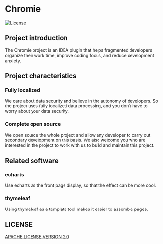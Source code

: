 # Chromie


[![License](https://img.shields.io/badge/license-Apache%202-4EB1BA.svg)](https://www.apache.org/licenses/LICENSE-2.0.html)

## Project introduction
The Chromie project is an IDEA plugin that helps fragmented developers organize their work time, improve coding focus, and reduce development anxiety.

## Project characteristics
### Fully localized
We care about data security and believe in the autonomy of developers. So the project uses fully localized data processing, and you don't have to worry about your data security.
### Complete open source
We open source the whole project and allow any developer to carry out secondary development on this basis. We also welcome you who are interested in the project to work with us to build and maintain this project.

## Related software
### echarts 
Use echarts as the front page display, so that the effect can be more cool.
### thymeleaf
Using thymeleaf as a template tool makes it easier to assemble pages.

## LICENSE
[APACHE LICENSE VERSION 2.0](https://www.apache.org/licenses/LICENSE-2.0)

